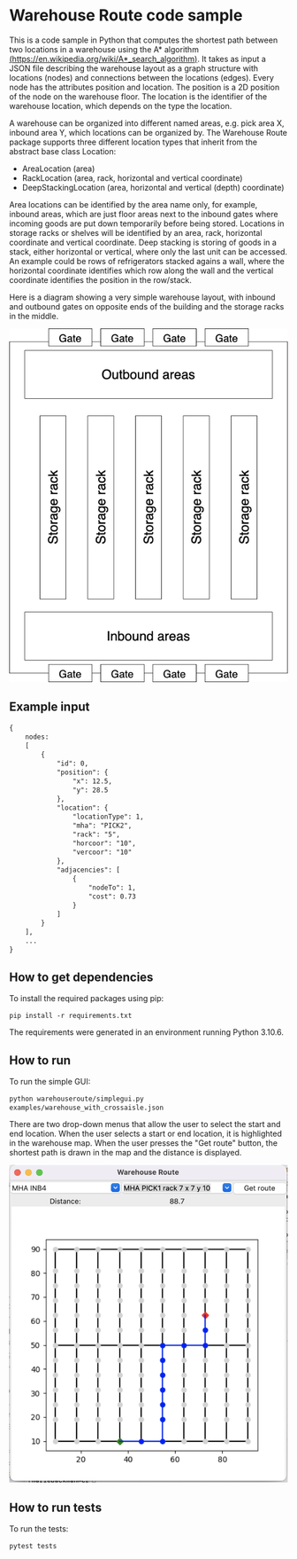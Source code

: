 # Warehouse Route code sample

This is a code sample in Python that computes the shortest path between two locations in a warehouse using the A* algorithm [(https://en.wikipedia.org/wiki/A*_search_algorithm)](https://en.wikipedia.org/wiki/A*_search_algorithm). It takes as input a JSON file describing the warehouse layout as a graph structure with locations (nodes) and connections between the locations (edges). Every node has the attributes position and location. The position is a 2D position of the node on the warehouse floor. The location is the identifier of the warehouse location, which depends on the type the location.

A warehouse can be organized into different named areas, e.g. pick area X, inbound area Y, which locations can be organized by. The Warehouse Route package supports three different location types that inherit from the abstract base class Location:
- AreaLocation (area)
- RackLocation (area, rack, horizontal and vertical coordinate)
- DeepStackingLocation (area, horizontal and vertical (depth) coordinate)

Area locations can be identified by the area name only, for example, inbound areas, which are just floor areas next to the inbound gates where incoming goods are put down temporarily before being stored. Locations in storage racks or shelves will be identified by an area, rack, horizontal coordinate and vertical coordinate. Deep stacking is storing of goods in a stack, either horizontal or vertical, where only the last unit can be accessed. An example could be rows of refrigerators stacked agains a wall, where the horizontal coordinate identifies which row along the wall and the vertical coordinate identifies the position in the row/stack.

Here is a diagram showing a very simple warehouse layout, with inbound and outbound gates on opposite ends of the building and the storage racks in the middle.

![Warehouse layout](images/Warehouse.drawio.png?raw=true)

## Example input

    {
        nodes:
        [
            {
                "id": 0,
                "position": {
                    "x": 12.5,
                    "y": 28.5
                },
                "location": {
                    "locationType": 1,
                    "mha": "PICK2",
                    "rack": "5",
                    "horcoor": "10",
                    "vercoor": "10"
                },
                "adjacencies": [
                    {
                        "nodeTo": 1,
                        "cost": 0.73
                    }
                ]
            }
        ],
        ...
    }

## How to get dependencies

To install the required packages using pip:

    pip install -r requirements.txt

The requirements were generated in an environment running Python 3.10.6.

## How to run

To run the simple GUI:

    python warehouseroute/simplegui.py examples/warehouse_with_crossaisle.json

There are two drop-down menus that allow the user to select the start and end location. When the user selects a start or end location, it is highlighted in the warehouse map. When the user presses the "Get route" button, the shortest path is drawn in the map and the distance is displayed.

![Warehouse Route GUI window](images/WarehouseRouteGUI.png?raw=true)

## How to run tests

To run the tests:

    pytest tests
